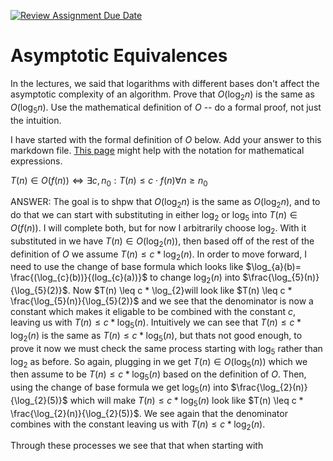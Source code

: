 [![Review Assignment Due Date](https://classroom.github.com/assets/deadline-readme-button-24ddc0f5d75046c5622901739e7c5dd533143b0c8e959d652212380cedb1ea36.svg)](https://classroom.github.com/a/fbkbKZ5N)
# Asymptotic Equivalences

In the lectures, we said that logarithms with different bases don't affect the
asymptotic complexity of an algorithm. Prove that $O(\log_{2} n)$ is the same as
$O(\log_{5} n)$. Use the mathematical definition of $O$ -- do a formal proof,
not just the intuition.

I have started with the formal definition of $O$ below. Add your answer to this
markdown file. [This
page](https://docs.github.com/en/get-started/writing-on-github/working-with-advanced-formatting/writing-mathematical-expressions)
might help with the notation for mathematical expressions.

$T(n) \in O(f(n)) \iff \exists c, n_0: T(n) \leq c \cdot f(n) \forall n \geq n_0$

ANSWER:
The goal is to shpw that $O(\log_{2} n)$ is the same as $O(\log_{2} n)$, and to do that we can start with substituting in either $\log_{2}$ or $\log_{5}$ into $T(n) \in O(f(n))$. I will complete both, but for now I arbitrarily choose $\log_{2}$. With it substituted in we have $T(n) \in O(\log_{2}(n))$, then based off of the rest of the definition of $O$ we assume $T(n) \leq c * \log_{2}(n)$. In order to move forward, I need to use the change of base formula which looks like $\log_{a}(b)= \frac{(\log_{c}(b))}{(log_{c}(a))}$ to change $\log_{2}(n)$ into $\frac{\log_{5}(n)}{\log_{5}(2)}$. Now $T(n) \leq c * \log_{2}will look like $T(n) \leq c * \frac{\log_{5}(n)}{\log_{5}(2)}$ and we see that the denominator is now a constant which makes it eligable to be combined with the constant $c$, leaving us with $T(n) \leq c * \log_{5}(n)$. Intuitively we can see that $T(n) \leq c * \log_{2}(n)$ is the same as $T(n) \leq c * \log_{5}(n)$, but thats not good enough, to prove it now we must check the same process starting with $\log_{5}$ rather than $\log_{2}$ as before. So again, plugging in we get $T(n) \in O(\log_{5}(n))$ which we then assume to be $T(n) \leq c * \log_{5}(n)$ based on the definition of $O$. Then, using the change of base formula we get $\log_{5}(n)$ into $\frac{\log_{2}(n)}{\log_{2}(5)}$ which will make $T(n) \leq c * \log_{5}(n)$ look like $T(n) \leq c * \frac{\log_{2}(n)}{\log_{2}(5)}$. We see again that the denominator combines with the constant leaving us with $T(n) \leq c * \log_{2}(n)$.

Through these processes we see that that when starting with 
